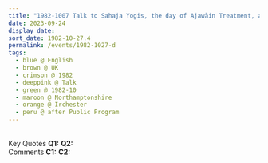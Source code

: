 ```yaml
---
title: "1982-1007 Talk to Sahaja Yogis, the day of Ajawāin Treatment, after Public Program, House of Maria Laventzi, Irchester (5 kms SE of Wellingborough), Northamptonshire, UK"
date: 2023-09-24
display_date: 
sort_date: 1982-10-27.4
permalink: /events/1982-1027-d
tags:
  - blue @ English
  - brown @ UK
  - crimson @ 1982
  - deeppink @ Talk
  - green @ 1982-10
  - maroon @ Northamptonshire
  - orange @ Irchester
  - peru @ after Public Program
---
```


<br>

<wave-list>
  <list-title color="DarkSeaGreen" width="55">Key Quotes</list-title>
  <list-item color="BlanchedAlmond" width="280"><b>Q1:</b> <i></i></list-item>
  <list-item color="Lavender" width="280"><b>Q2:</b> <i></i></list-item>
</wave-list>

<br>

<wave-list>
  <list-title color="DarkSeaGreen" width="55">Comments</list-title>
  <list-item color="BlanchedAlmond" width="280"><b>C1:</b> <i></i></list-item>
  <list-item color="Lavender" width="280"><b>C2:</b> <i></i></list-item>
</wave-list>